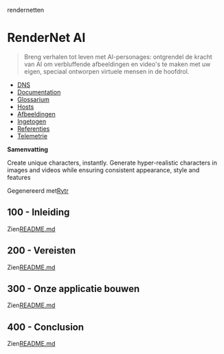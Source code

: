 rendernetten

# RenderNet AI

> Breng verhalen tot leven met AI-personages: ontgrendel de kracht van AI om verbluffende afbeeldingen en video's te maken met uw eigen, speciaal ontworpen virtuele mensen in de hoofdrol.

-   [DNS](./DNS.md)
-   [Documentation](./DOCUMENTATION.md)
-   [Glossarium](./GLOSSARY.md)
-   [Hosts](./HOSTS.md)
-   [Afbeeldingen](./IMAGES.md)
-   [Ingetogen](./PODMAN.md)
-   [Referenties](./REFERENCES.md)
-   [Telemetrie](./TELEMETRY.md)

**Samenvatting**

Create unique characters, instantly. Generate hyper-realistic characters in images and videos while ensuring consistent appearance, style and features

Gegenereerd met[Rytr](https://app.rytr.me)

## 100 - Inleiding

Zien[README.md](./100/README.md)

## 200 - Vereisten

Zien[README.md](./200/README.md)

## 300 - Onze applicatie bouwen

Zien[README.md](./300/README.md)

## 400 - Conclusion

Zien[README.md](./400/README.md)
